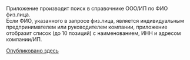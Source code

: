 Приложение производит поиск в справочнике ООО/ИП по ФИО физ.лица.  
Если ФИО, указанного в запросе физ.лица, является индивидуальным предпринимателем 
или руководителем компании, приложение отобразит список (до 10 позиций) с наименованием, ИНН и адресом компании/ИП.  

[Опубликовано здесь](https://srgmkv.github.io/Get-company-info-by-persons-name//)  